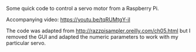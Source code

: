 Some quick code to control a servo motor from a Raspberry Pi.

Accompanying video: https://youtu.be/tqRUMtgY-iI

The code was adapted from http://razzpisampler.oreilly.com/ch05.html but I removed the GUI and adapted the numeric parameters to work with my particular servo.
